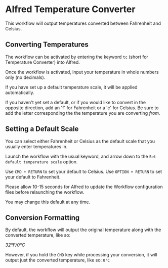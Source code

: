 # Alfred Temperature Converter

This workflow will output temperatures converted between Fahrenheit and Celsius.

## Converting Temperatures
The workflow can be activated by entering the keyword `tc` (short for Temperature Converter) into Alfred.

Once the workflow is activated, input your temperature in whole numbers only (no decimals).

If you have set up a default temperature scale, it will be applied automatically.

If you haven't yet set a default, or if you would like to convert in the opposite direction, add an 'f' for Fahrenheit or a 'c' for Celsius. Be sure to add the letter corresponding the the temperature you are converting *from*.

## Setting a Default Scale

You can select either Fahrenheit or Celsius as the default scale that you usually enter temperatures in.

Launch the workflow with the usual keyword, and arrow down to the `Set default temperature scale` option.

Use `CMD + RETURN` to set your default to Celsius. Use `OPTION + RETURN` to set your default to Fahrenheit.

Please allow 10-15 seconds for Alfred to update the Workflow configuration files before relaunching the workflow.

You may change this default at any time.

## Conversion Formatting

By default, the workflow will output the original temperature along with the converted temperature, like so:

*32°F/0°C*

However, if you hold the `CMD` key while processing your conversion, it will output just the converted temperature, like so:
`0°C`